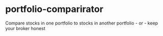 # portfolio-comparirator
Compare stocks in one portfolio to stocks in another portfolio - or - keep your broker honest
